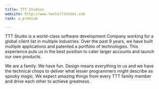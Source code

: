 ```yaml
---
title: TTT Studios
website: http://www.twotalltotems.com
rank: a_premium

---
```


TTT Studio is a world-class software development Company working for a global client list in multiple industries. Over the past 9 years, we have built multiple applications and patented a portfolio of technologies. This experience puts us in the best position to cater larger accounts and launch our own products.

We are a family. We have fun. Design means everything to us and we have the technical chops to deliver what lesser programmers might describe as spooky magic. We expect amazing things from every TTT family member and drive each other to achieve greatness.
